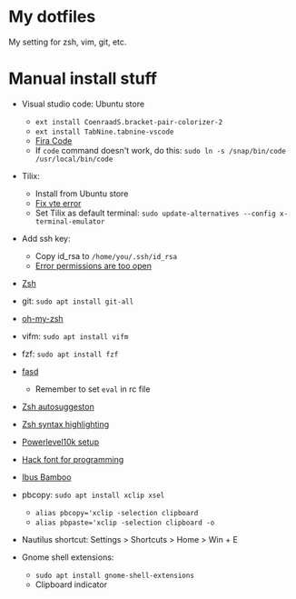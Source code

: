 # My dotfiles

My setting for zsh, vim, git, etc.

# Manual install stuff

* Visual studio code: Ubuntu store
  * `ext install CoenraadS.bracket-pair-colorizer-2` 
  * `ext install TabNine.tabnine-vscode`
  * [Fira Code](https://github.com/tonsky/FiraCode/wiki/VS-Code-Instructions)
  * If `code` command doesn't work, do this: `sudo ln -s /snap/bin/code /usr/local/bin/code`

* Tilix:
  * Install from Ubuntu store
  * [Fix vte error](https://gnunn1.github.io/tilix-web/manual/vteconfig/)
  * Set Tilix as default terminal: `sudo update-alternatives --config x-terminal-emulator`

* Add ssh key:
  * Copy id_rsa to `/home/you/.ssh/id_rsa`
  * [Error permissions are too open](https://stackoverflow.com/questions/9270734/ssh-permissions-are-too-open-error)

* [Zsh](https://github.com/ohmyzsh/ohmyzsh/wiki/Installing-ZSH)
* git: `sudo apt install git-all`
* [oh-my-zsh](https://github.com/ohmyzsh/ohmyzsh)
* vifm: `sudo apt install vifm`
* fzf: `sudo apt install fzf`
* [fasd](https://github.com/clvv/fasd/wiki/Installing-via-Package-Managers#debian--ubuntu)
  * Remember to set `eval` in rc file
* [Zsh autosuggeston](https://github.com/zsh-users/zsh-autosuggestions/blob/master/INSTALL.md#oh-my-zsh)
* [Zsh syntax highlighting](https://github.com/zsh-users/zsh-syntax-highlighting/blob/master/INSTALL.md#oh-my-zsh)
* [Powerlevel10k setup](https://github.com/romkatv/powerlevel10k#oh-my-zsh)
* [Hack font for programming](https://sourcefoundry.org/hack/)
* [Ibus Bamboo](https://github.com/BambooEngine/ibus-bamboo#ubuntu-v%C3%A0-c%C3%A1c-distro-t%C6%B0%C6%A1ng-t%E1%BB%B1)

* pbcopy: `sudo apt install xclip xsel`
  * `alias pbcopy='xclip -selection clipboard`
  * `alias pbpaste='xclip -selection clipboard -o`

* Nautilus shortcut: Settings > Shortcuts > Home > Win + E

* Gnome shell extensions:
  * `sudo apt install gnome-shell-extensions`
  * Clipboard indicator
